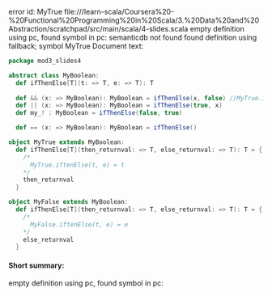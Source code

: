 error id: MyTrue
file://<WORKSPACE>/learn-scala/Coursera%20-%20Functional%20Programming%20in%20Scala/3.%20Data%20and%20Abstraction/scratchpad/src/main/scala/4-slides.scala
empty definition using pc, found symbol in pc: 
semanticdb not found
found definition using fallback; symbol MyTrue
Document text:

```scala
package mod3_slides4

abstract class MyBoolean:
  def ifThenElse[T](t: => T, e: => T): T 
  
  def && (x: => MyBoolean): MyBoolean = ifThenElse(x, false) //MyTrue.ifThenElse(true, false) = true
  def || (x: => MyBoolean): MyBoolean = ifThenElse(true, x)
  def my_! : MyBoolean = ifThenElse(false, true)

  def == (x: => MyBoolean): MyBoolean = ifThenElse()

object MyTrue extends MyBoolean:
  def ifThenElse[T](then_returnval: => T, else_returnval: => T): T = {
    /*
      MyTrue.iftenElse(t, e) = t
    */
    then_returnval
  }

object MyFalse extends MyBoolean:
  def ifThenElse[T](then_returnval: => T, else_returnval: => T): T = {
    /*
      MyFalse.iftenElse(t, e) = e
    */
    else_returnval
  }
```

#### Short summary: 

empty definition using pc, found symbol in pc: 
